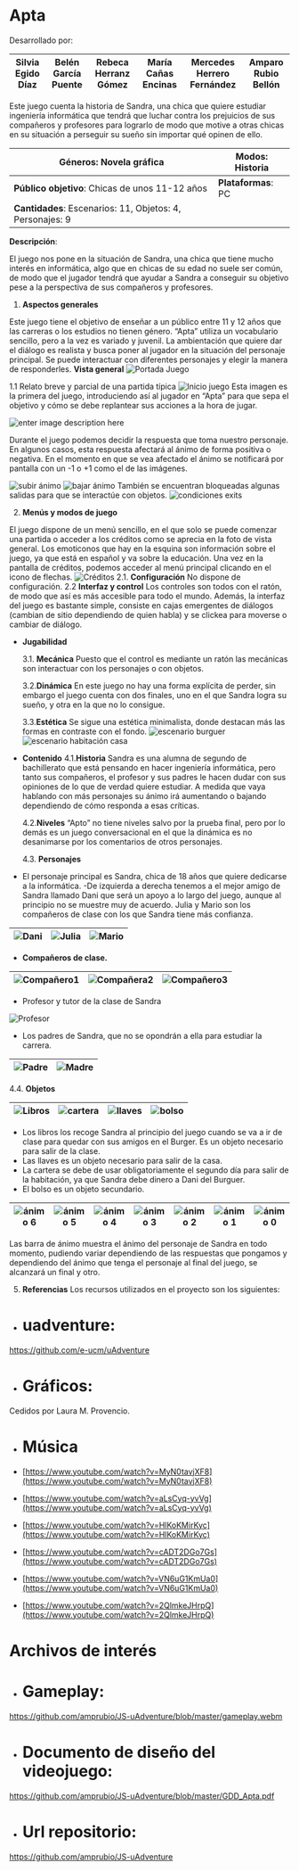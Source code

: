 
# Apta

Desarrollado por: 

| Silvia Egido Díaz |Belén García Puente  |Rebeca Herranz Gómez|María Cañas Encinas|Mercedes Herrero Fernández|Amparo Rubio Bellón
|--|--|--|--|--|--|






Este juego cuenta la historia de Sandra, una chica que quiere estudiar ingeniería informática que tendrá que luchar contra los prejuicios de sus compañeros y profesores para lograrlo de modo que motive a otras chicas en su situación a perseguir su sueño sin importar qué opinen de ello. 

|**Géneros**: Novela gráfica  |  **Modos:** Historia|
|--|--|
|**Público objetivo**: Chicas de unos 11-12 años  |**Plataformas**: PC|
|**Cantidades**: Escenarios: 11, Objetos: 4, Personajes: 9| |


**Descripción**:

El juego nos pone en la situación de Sandra, una chica que tiene mucho interés en informática, algo que en chicas de su edad no suele ser común, de modo que el jugador tendrá que ayudar a Sandra a conseguir su objetivo pese a la perspectiva de sus compañeros y profesores.

 1. **Aspectos generales**

 Este juego tiene el objetivo de enseñar a un público entre 11 y 12 años que las carreras o los estudios no tienen género. “Apta” utiliza un vocabulario sencillo, pero a la vez es variado y juvenil. La ambientación que quiere dar el diálogo es realista y busca poner al jugador en la situación del personaje principal. Se puede interactuar con diferentes personajes y elegir la manera de responderles.
 **Vista general**
 ![Portada Juego](https://github.com/amprubio/JS-uAdventure/blob/master/PrimerPrototipo/Recursos/escenarios/Juego-portada.png?raw=true)
 
1.1 Relato breve y parcial de una partida típica
 ![Inicio juego](https://github.com/amprubio/JS-uAdventure/blob/master/PrimerPrototipo/Recursos/escenarios/Intro.png?raw=true)
Esta imagen es la primera del juego, introduciendo así al jugador en “Apta” para que sepa el objetivo y cómo se debe replantear sus acciones a la hora de jugar.

![enter image description here](https://github.com/amprubio/JS-uAdventure/blob/master/PrimerPrototipo/Recursos/escenarios/Decisiones.PNG?raw=true)

Durante el juego podemos decidir la respuesta que toma nuestro personaje. En algunos casos, esta respuesta afectará al ánimo de forma positiva o negativa. En el momento en que se vea afectado el ánimo se notificará por pantalla con un -1 o +1 como el de las imágenes.

![subir ánimo](https://github.com/amprubio/JS-uAdventure/blob/master/PrimerPrototipo/Recursos/escenarios/+1.png?raw=true)
![bajar ánimo](https://github.com/amprubio/JS-uAdventure/blob/master/PrimerPrototipo/Recursos/escenarios/-1.png?raw=true)
También se encuentran bloqueadas algunas salidas para que se interactúe con objetos.
![condiciones exits](https://github.com/amprubio/JS-uAdventure/blob/master/PrimerPrototipo/Recursos/escenarios/condiciones.PNG?raw=true)

 2.  **Menús y modos de juego**

El juego dispone de un menú sencillo, en el que solo se puede comenzar una partida o acceder a los créditos como se aprecia en la foto de vista general. Los emoticonos que hay en la esquina son información sobre el juego, ya que está en español y va sobre la educación.
Una vez en la pantalla de créditos, podemos acceder al menú principal  clicando en el icono de flechas.
![Créditos](https://github.com/amprubio/JS-uAdventure/blob/master/PrimerPrototipo/Recursos/escenarios/creditos.png?raw=true)
	 2.1. **Configuración**
	 No dispone de configuración. 
	 2.2 **Interfaz y control**
	 Los controles son todos con el ratón, de modo que así es más accesible para todo el mundo. Además, la interfaz del juego es bastante simple, consiste en cajas emergentes de diálogos (cambian de sitio dependiendo de quien habla) y se clickea para moverse o cambiar de diálogo.
	 
 - **Jugabilidad**
 
	 3.1. **Mecánica**
	 Puesto que el control es mediante un ratón las mecánicas son interactuar con los personajes o con objetos.
	 
	 3.2.**Dinámica**
	 En este juego no hay una forma explícita de perder, sin embargo el juego cuenta con dos finales, uno en el que Sandra logra su sueño, y otra en la que no lo consigue.
	 
	 3.3.**Estética**
	 Se sigue una estética minimalista, donde destacan más las formas en contraste con el fondo.
	 ![escenario burguer](https://github.com/amprubio/JS-uAdventure/blob/master/PrimerPrototipo/Recursos/escenarios/burger.png?raw=true)![escenario habitación casa](https://github.com/amprubio/JS-uAdventure/blob/master/PrimerPrototipo/Recursos/escenarios/casa-habitacion.png?raw=true)
 - **Contenido**
	 4.1.**Historia**
	 Sandra es una alumna de segundo de bachillerato que está pensando en hacer ingeniería informática, pero tanto sus compañeros, el profesor y sus padres le hacen dudar con sus opiniones de lo que de verdad quiere estudiar. A medida que vaya hablando con más personajes su ánimo irá aumentando o bajando dependiendo de cómo responda a esas críticas.
	 
	 4.2.**Niveles**
	 “Apto” no tiene niveles salvo por la prueba final, pero por lo demás es un juego conversacional en el que la dinámica es no desanimarse por los comentarios de otros personajes.
	 
	 4.3. **Personajes**
	 
 - El personaje principal es Sandra, chica de 18 años que quiere dedicarse a la informática.
 -De izquierda a derecha tenemos a el mejor amigo de Sandra llamado Dani que será un apoyo a lo largo del juego, aunque al principio no se muestre muy de acuerdo.  Julia y Mario son los compañeros de clase con los que Sandra tiene más confianza.
 
 
| ![Dani](https://github.com/amprubio/JS-uAdventure/blob/master/PrimerPrototipo/Recursos/juegos%20serios%20%28personajes%20sin%20fondo%29/chicos/chicos1_frente.png?raw=true) | ![Julia](https://github.com/amprubio/JS-uAdventure/blob/master/PrimerPrototipo/Recursos/juegos%20serios%20%28personajes%20sin%20fondo%29/chicas/chicas2_lado.png?raw=true) |	![Mario](https://github.com/amprubio/JS-uAdventure/blob/master/PrimerPrototipo/Recursos/juegos%20serios%20%28personajes%20sin%20fondo%29/chicos/chicos4_frente.png?raw=true) |
|--|--|--|


 - **Compañeros de clase.**
 
|  ![Compañero1](https://github.com/amprubio/JS-uAdventure/blob/master/PrimerPrototipo/Recursos/juegos%20serios%20%28personajes%20sin%20fondo%29/chicos/chicos3_frente.png?raw=true)| ![Compañera2](https://github.com/amprubio/JS-uAdventure/blob/master/PrimerPrototipo/Recursos/juegos%20serios%20%28personajes%20sin%20fondo%29/chicas/chicas3_lado.png?raw=true) | ![Compañero3](https://github.com/amprubio/JS-uAdventure/blob/master/PrimerPrototipo/Recursos/juegos%20serios%20%28personajes%20sin%20fondo%29/chicos/chicos2_frente.png?raw=true) |
|--|--|--|


 - Profesor y tutor de la clase de Sandra


![Profesor](https://github.com/amprubio/JS-uAdventure/blob/master/PrimerPrototipo/Recursos/juegos%20serios%20%28personajes%20sin%20fondo%29/adultos/profesor-explicando.png?raw=true)

 - Los padres de Sandra, que no se opondrán a ella para estudiar la carrera.

|  ![Padre](https://github.com/amprubio/JS-uAdventure/blob/master/PrimerPrototipo/Recursos/juegos%20serios%20%28personajes%20sin%20fondo%29/adultos/padre.png?raw=true)| ![Madre](https://github.com/amprubio/JS-uAdventure/blob/master/PrimerPrototipo/Recursos/juegos%20serios%20%28personajes%20sin%20fondo%29/adultos/madre.png?raw=true) |
|--|--|

 4.4. **Objetos**
 
|![Libros](https://github.com/amprubio/JS-uAdventure/blob/master/PrimerPrototipo/Recursos/otros/Libros-Mesa.png?raw=true)|![cartera](https://github.com/amprubio/JS-uAdventure/blob/master/PrimerPrototipo/Recursos/escenarios/habitaci%C3%B3n/cartera.png?raw=true)  |  ![llaves](https://github.com/amprubio/JS-uAdventure/blob/master/PrimerPrototipo/Recursos/escenarios/habitaci%C3%B3n/llaves.png?raw=true)|	![bolso](https://github.com/amprubio/JS-uAdventure/blob/master/PrimerPrototipo/Recursos/escenarios/habitaci%C3%B3n/bolso.png?raw=true) |
| -- |--|--|--|

 - Los libros los recoge Sandra al principio del juego cuando se va a ir de clase para quedar con sus amigos en el Burger. Es un objeto necesario para salir de la clase.
 -  Las llaves es un objeto necesario para salir de la casa.
 - La cartera se debe de usar obligatoriamente el segundo día para salir de la habitación, ya que Sandra debe dinero a Dani del Burguer.
 -  El bolso es un objeto secundario.

| ![ánimo 6](https://github.com/amprubio/JS-uAdventure/blob/master/PrimerPrototipo/Recursos/Barra%20de%20vida/Vida%206.png?raw=true) | ![ánimo 5](https://github.com/amprubio/JS-uAdventure/blob/master/PrimerPrototipo/Recursos/Barra%20de%20vida/Vida%205.png?raw=true) |![ánimo 4](https://github.com/amprubio/JS-uAdventure/blob/master/PrimerPrototipo/Recursos/Barra%20de%20vida/Vida%204.png?raw=true)	|	![ánimo 3](https://github.com/amprubio/JS-uAdventure/blob/master/PrimerPrototipo/Recursos/Barra%20de%20vida/Vida%203.png?raw=true)|	![ánimo 2](https://github.com/amprubio/JS-uAdventure/blob/master/PrimerPrototipo/Recursos/Barra%20de%20vida/Vida%202.png?raw=true)|![ánimo 1](https://github.com/amprubio/JS-uAdventure/blob/master/PrimerPrototipo/Recursos/Barra%20de%20vida/Vida%201.png?raw=true)	| ![ánimo 0](https://github.com/amprubio/JS-uAdventure/blob/master/PrimerPrototipo/Recursos/Barra%20de%20vida/Vacia%20.png?raw=true)|
|--|--|--|--|--|--|--|



Las barra de ánimo muestra el ánimo del personaje de Sandra en todo momento, pudiendo variar dependiendo de las respuestas que pongamos y dependiendo del ánimo que tenga el personaje al final del juego, se alcanzará un final y otro.

 5. **Referencias**
 Los recursos utilizados en el proyecto son los siguientes:
-  # uadventure:
  https://github.com/e-ucm/uAdventure
-  # Gráficos:
 Cedidos por Laura M. Provencio.

- # Música
-   [https://www.youtube.com/watch?v=MyN0tavjXF8](https://www.youtube.com/watch?v=MyN0tavjXF8)
    
-   [https://www.youtube.com/watch?v=aLsCyq-yvVg](https://www.youtube.com/watch?v=aLsCyq-yvVg)
    
-   [https://www.youtube.com/watch?v=HlKoKMirKyc](https://www.youtube.com/watch?v=HlKoKMirKyc)
    
-   [https://www.youtube.com/watch?v=cADT2DGo7Gs](https://www.youtube.com/watch?v=cADT2DGo7Gs)
    
-   [https://www.youtube.com/watch?v=VN6uG1KmUa0](https://www.youtube.com/watch?v=VN6uG1KmUa0)
    
-   [https://www.youtube.com/watch?v=2QlmkeJHrpQ](https://www.youtube.com/watch?v=2QlmkeJHrpQ)

# Archivos de interés

 - # Gameplay: 
 https://github.com/amprubio/JS-uAdventure/blob/master/gameplay.webm
- # Documento de diseño del videojuego: 
https://github.com/amprubio/JS-uAdventure/blob/master/GDD_Apta.pdf

- # Url repositorio: 
https://github.com/amprubio/JS-uAdventure




